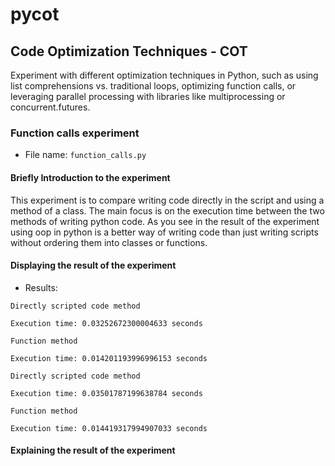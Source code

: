 # pycot

## Code Optimization Techniques - COT
Experiment with different optimization techniques in Python, such as using list comprehensions vs. traditional loops, optimizing function calls, or leveraging parallel processing with libraries like multiprocessing or concurrent.futures.


### Function calls experiment 

* File name: `function_calls.py`

#### Briefly Introduction to the experiment

This experiment is to compare writing code directly in the script and using a method of a class. The main focus is on the execution time between the two methods of writing python code. As you see in the result of the experiment using oop in python is a better way of writing code than just writing scripts without ordering them into classes or functions.

#### Displaying the result of the experiment

* Results:

```text
Directly scripted code method

Execution time: 0.03252672300004633 seconds

Function method

Execution time: 0.014201193996996153 seconds
```
```text
Directly scripted code method

Execution time: 0.03501787199638784 seconds

Function method

Execution time: 0.014419317994907033 seconds
```

#### Explaining the result of the experiment
